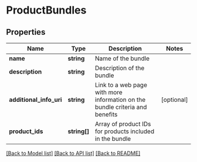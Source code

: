 # ProductBundles

## Properties
Name | Type | Description | Notes
------------ | ------------- | ------------- | -------------
**name** | **string** | Name of the bundle | 
**description** | **string** | Description of the bundle | 
**additional_info_uri** | **string** | Link to a web page with more information on the bundle criteria and benefits | [optional] 
**product_ids** | **string[]** | Array of product IDs for products included in the bundle | 

[[Back to Model list]](../README.md#documentation-for-models) [[Back to API list]](../README.md#documentation-for-api-endpoints) [[Back to README]](../README.md)

